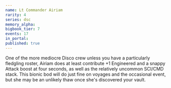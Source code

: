 ```yaml
---
name: Lt Commander Airiam
rarity: 4
series: dsc
memory_alpha:
bigbook_tier: 7
events: 17
in_portal:
published: true
---
```


One of the more mediocre Disco crew unless you have a particularly fledgling roster, Airiam does at least contribute +1 Engineered and a snappy Attack boost at four seconds, as well as the relatively uncommon SCI/CMD stack. This bionic bod will do just fine on voyages and the occasional event, but she may be an unlikely thaw once she's discovered your vault.
